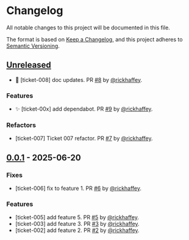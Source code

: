 # Changelog

All notable changes to this project will be documented in this file.

The format is based on [Keep a Changelog](https://keepachangelog.com/en/1.1.0/),
and this project adheres to [Semantic Versioning](https://semver.org/spec/v2.0.0.html).

## [Unreleased]

* 📝  [ticket-008] doc updates. PR [#8](https://github.com/rickhaffey/changelog-auto/pull/8) by [@rickhaffey](https://github.com/rickhaffey).

### Features

* :sparkles: [ticket-00x] add dependabot. PR [#9](https://github.com/rickhaffey/changelog-auto/pull/9) by [@rickhaffey](https://github.com/rickhaffey).

### Refactors

* [ticket-007] Ticket 007 refactor. PR [#7](https://github.com/rickhaffey/changelog-auto/pull/7) by [@rickhaffey](https://github.com/rickhaffey).

## [0.0.1] - 2025-06-20

### Fixes

* [ticket-006] fix to feature 1. PR [#6](https://github.com/rickhaffey/changelog-auto/pull/6) by [@rickhaffey](https://github.com/rickhaffey).

### Features

* [ticket-005] add feature 5. PR [#5](https://github.com/rickhaffey/changelog-auto/pull/5) by [@rickhaffey](https://github.com/rickhaffey).
* [ticket-003] add feature 3. PR [#3](https://github.com/rickhaffey/changelog-auto/pull/3) by [@rickhaffey](https://github.com/rickhaffey).
* [ticket-002] add feature 2. PR [#2](https://github.com/rickhaffey/changelog-auto/pull/2) by [@rickhaffey](https://github.com/rickhaffey).



[unreleased]: https://github.com/rickhaffey/changelog-auto/compare/v0.0.1...HEAD
[0.0.1]: https://github.com/rickhaffey/changelog-auto/compare/v0.0.0...v0.0.1
